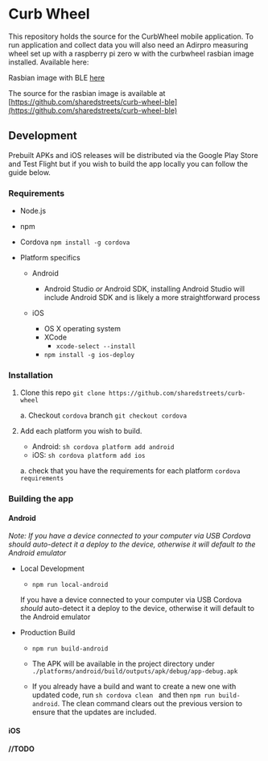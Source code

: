 # Curb Wheel


This repository holds the source for the CurbWheel mobile application. To run application and collect data you will also need an Adirpro measuring wheel set up with a raspberry pi zero w with the curbwheel rasbian image installed. Available here:

Rasbian image with BLE [here](https://curblr-www.s3.amazonaws.com/wheel/images/curbwheel_image_bleno_r1.img.gz)

The source for the rasbian image is available at [https://github.com/sharedstreets/curb-wheel-ble](https://github.com/sharedstreets/curb-wheel-ble)

## Development

Prebuilt APKs and iOS releases will be distributed via the Google Play Store and Test Flight but if you wish to build the app locally you can follow the guide below.

### Requirements

* Node.js
* npm
* Cordova ```npm install -g cordova```
* Platform specifics

    * Android

        * Android Studio _or_ Android SDK, installing Android Studio will include Android SDK and is likely a more straightforward process

    * iOS

        * OS X operating system
        * XCode 
            * ```xcode-select --install ```
        * ```npm install -g ios-deploy```


### Installation


1. Clone this repo ```git clone https://github.com/sharedstreets/curb-wheel```

    a. Checkout ```cordova``` branch ```git checkout cordova```


2. Add each platform you wish to build. 
    * Android: ```sh cordova platform add android ```
    * iOS: ```sh cordova platform add ios ```

    a. check that you have the requirements for each platform ```cordova requirements```


### Building the app

#### Android

_Note: If you have a device connected to your computer via USB Cordova _should_ auto-detect it a deploy to the device, otherwise it will default to the Android emulator_

* Local Development

    * ```npm run local-android```

    If you have a device connected to your computer via USB Cordova _should_ auto-detect it a deploy to the device, otherwise it will default to the Android emulator

* Production Build

    * ```npm run build-android```

    * The APK will be available in the project directory under ``` ./platforms/android/build/outputs/apk/debug/app-debug.apk ```
    
    * If you already have a build and want to create a new one with updated code, run ```sh cordova clean ``` and then ``` npm run build-android ```. The clean command clears out the previous version to ensure that the updates are included.


#### iOS

__//TODO__

